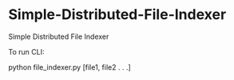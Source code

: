 # Simple-Distributed-File-Indexer
Simple Distributed File Indexer

To run CLI:

python file_indexer.py [file1, file2 . . .]
